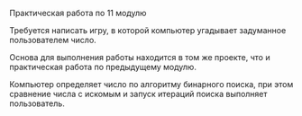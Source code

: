 Практическая работа по 11 модулю

Требуется написать игру, в которой компьютер угадывает задуманное пользователем число.

Основа для выполнения работы находится в том же проекте, что и практическая работа по предыдущему модулю.

Компьютер определяет число по алгоритму бинарного поиска, при этом сравнение числа с искомым и запуск итераций поиска выполняет пользователь.
